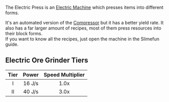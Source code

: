 The Electric Press is an [Electric Machine](https://github.com/Slimefun/Slimefun4/wiki/Electric-Machines) which presses items into different forms.

It's an automated version of the [Compressor](https://github.com/Slimefun/Slimefun4/wiki/Compressor) but it has a better yield rate.
It also has a far larger amount of recipes, most of them  press resources into their block forms.  
If you want to know all the recipes, just open the machine in the Slimefun guide.

## Electric Ore Grinder Tiers

| Tier | Power  | Speed Multiplier |
| :--: | :----: | :--------------: |
| I    | 16 J/s | 1.0x             |
| II   | 40 J/s | 3.0x             |